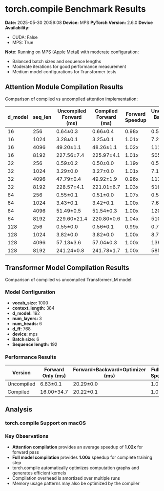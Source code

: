 # torch.compile Benchmark Results

**Date:** 2025-05-30 20:59:08
**Device:** MPS
**PyTorch Version:** 2.6.0
**Device Availability:**
- CUDA: False
- MPS: True

**Note:** Running on MPS (Apple Metal) with moderate configuration:
- Balanced batch sizes and sequence lengths
- Moderate iterations for good performance measurement
- Medium model configurations for Transformer tests

## Attention Module Compilation Results

Comparison of compiled vs uncompiled attention implementation:

| d_model | seq_len | Uncompiled Forward (ms) | Compiled Forward (ms) | Forward Speedup | Uncompiled Backward (ms) | Compiled Backward (ms) | Backward Speedup |
|---------|---------|-------------------------|----------------------|-----------------|--------------------------|------------------------|------------------|
| 16 | 256 | 0.64±0.3 | 0.66±0.4 | 0.98x | 0.53±0.1 | 0.55±0.0 | 0.96x |
| 16 | 1024 | 3.28±0.1 | 3.25±0.1 | 1.01x | 7.20±0.2 | 7.12±0.2 | 1.01x |
| 16 | 4096 | 49.20±1.1 | 48.26±1.1 | 1.02x | 111.94±1.8 | 112.13±1.8 | 1.00x |
| 16 | 8192 | 227.56±7.4 | 225.97±4.1 | 1.01x | 505.68±9.0 | 498.95±10.6 | 1.01x |
| 32 | 256 | 0.59±0.2 | 0.50±0.0 | 1.19x | 0.56±0.0 | 0.55±0.0 | 1.01x |
| 32 | 1024 | 3.29±0.0 | 3.27±0.0 | 1.01x | 7.18±0.1 | 7.16±0.0 | 1.00x |
| 32 | 4096 | 47.79±0.4 | 49.92±1.9 | 0.96x | 111.04±0.3 | 120.71±8.0 | 0.92x |
| 32 | 8192 | 228.57±4.1 | 221.01±6.7 | 1.03x | 516.83±5.7 | 493.88±1.2 | 1.05x |
| 64 | 256 | 0.55±0.1 | 0.51±0.0 | 1.07x | 0.57±0.0 | 0.58±0.0 | 0.99x |
| 64 | 1024 | 3.43±0.1 | 3.42±0.1 | 1.00x | 7.67±0.2 | 7.63±0.2 | 1.01x |
| 64 | 4096 | 51.49±0.5 | 51.54±0.3 | 1.00x | 120.96±1.2 | 121.25±0.8 | 1.00x |
| 64 | 8192 | 229.60±21.4 | 220.80±0.6 | 1.04x | 510.71±9.6 | 507.84±2.0 | 1.01x |
| 128 | 256 | 0.55±0.0 | 0.56±0.1 | 0.99x | 0.70±0.0 | 0.70±0.0 | 1.00x |
| 128 | 1024 | 3.82±0.0 | 3.82±0.0 | 1.00x | 8.79±0.0 | 8.76±0.0 | 1.00x |
| 128 | 4096 | 57.13±3.6 | 57.04±0.3 | 1.00x | 138.74±0.9 | 138.75±0.7 | 1.00x |
| 128 | 8192 | 241.24±0.8 | 241.78±1.7 | 1.00x | 585.92±1.6 | 584.29±17.9 | 1.00x |

## Transformer Model Compilation Results

Comparison of compiled vs uncompiled TransformerLM model:

### Model Configuration
- **vocab_size:** 1000
- **context_length:** 384
- **d_model:** 192
- **num_layers:** 3
- **num_heads:** 6
- **d_ff:** 768
- **device:** mps
- **Batch size:** 6
- **Sequence length:** 192

### Performance Results

| Version | Forward Only (ms) | Forward+Backward+Optimizer (ms) | Full Step Speedup |
|---------|-------------------|----------------------------------|--------------------|
| Uncompiled | 6.83±0.1 | 20.29±0.0 | 1.00x |
| Compiled | 16.00±34.7 | 20.22±0.1 | 1.00x |

## Analysis

### torch.compile Support on macOS

### Key Observations

- **Attention compilation** provides an average speedup of **1.02x** for forward pass
- **Full model compilation** provides **1.00x** speedup for complete training step
- torch.compile automatically optimizes computation graphs and generates efficient kernels
- Compilation overhead is amortized over multiple runs
- Memory usage patterns may also be optimized by the compiler

